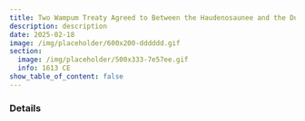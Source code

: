 ```yaml
---
title: Two Wampum Treaty Agreed to Between the Haudenosaunee and the Dutch
description: description
date: 2025-02-18
image: /img/placeholder/600x200-dddddd.gif
section:
  image: /img/placeholder/500x333-7e57ee.gif
  info: 1613 CE
show_table_of_content: false
---
```

### Details
